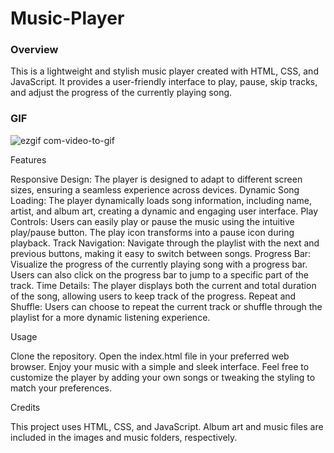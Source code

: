 # Music-Player

<h3>Overview</h3>

This is a lightweight and stylish music player created with HTML, CSS, and JavaScript. It provides a user-friendly interface to play, pause, skip tracks, and adjust the progress of the currently playing song.

<h3>GIF</h3>

![ezgif com-video-to-gif](https://github.com/tubayapa/Music-Player/assets/147662888/2d094ba0-1396-466b-9c85-48637bb4ae97)


Features <br>

Responsive Design: The player is designed to adapt to different screen sizes, ensuring a seamless experience across devices.
Dynamic Song Loading: The player dynamically loads song information, including name, artist, and album art, creating a dynamic and engaging user interface.
Play Controls: Users can easily play or pause the music using the intuitive play/pause button. The play icon transforms into a pause icon during playback.
Track Navigation: Navigate through the playlist with the next and previous buttons, making it easy to switch between songs.
Progress Bar: Visualize the progress of the currently playing song with a progress bar. Users can also click on the progress bar to jump to a specific part of the track.
Time Details: The player displays both the current and total duration of the song, allowing users to keep track of the progress.
Repeat and Shuffle: Users can choose to repeat the current track or shuffle through the playlist for a more dynamic listening experience.

Usage <br>

Clone the repository.
Open the index.html file in your preferred web browser.
Enjoy your music with a simple and sleek interface.
Feel free to customize the player by adding your own songs or tweaking the styling to match your preferences.

Credits <br>

This project uses HTML, CSS, and JavaScript.
Album art and music files are included in the images and music folders, respectively.
